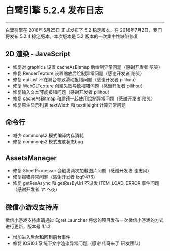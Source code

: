 # 白鹭引擎 5.2.4 发布日志


---


白鹭引擎在 2018年5月25日 正式发布了 5.2 稳定版本。在 2018年7月2日，我们将发布 5.2.4 稳定版本。本次版本是 5.2 版本的一次集中性缺陷修复


## 2D 渲染 - JavaScript 

* 修复对 graphics 设置 cacheAsBitmap 后绘制异常问题（感谢开发者 陪笑）
* 修复 RenderTexture 设置缩放后绘制异常问题（感谢开发者 陪笑）
* 修复 eui.List 不在舞台导致滑动报错问题（感谢开发者 pilihou）
* 修复 WebGLTexture 创建失败导致报错问题（感谢开发者 pilihou）
* 修复输入文本可能报错问题（感谢开发者 pilihou）
* 修复 cacheAsBitmap 和滤镜一起使用绘制异常问题（感谢开发者 陪笑）
* 修复原生显示列表 textWidth 和 textHeight 计算异常问题

## 命令行

* 减少 commonjs2 模式编译内存消耗
* 修复 commonjs2 模式皮肤状态bug

## AssetsManager

* 修复 SheetProcessor 会触发两次加载图片问题（感谢开发者 谢志风）
* 修复报错异常问题（感谢开发者 lzq9476）
* 修复 getResAsync 和 getResByUrl 不派发 ITEM_LOAD_ERROR 事件问题（感谢开发者 ヤ.ヘ夜）

## 微信小游戏支持库

微信小游戏支持库请通过 Egret Launcher 将您的项目发布一次微信小游戏的方式进行更新，版本号 1.1.3

* 增加进入后台和回到前台事件
* 修复 iOS10.1 系统下文字渲染异常问题（感谢 传奇来了 研发团队）